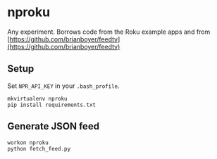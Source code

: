 nproku
======

Any experiment. Borrows code from the Roku example apps and from [https://github.com/brianboyer/feedtv](https://github.com/brianboyer/feedtv)

Setup
-----

Set `NPR_API_KEY` in your `.bash_profile`.

```
mkvirtualenv nproku
pip install requirements.txt
```

Generate JSON feed
------------------

```
workon nproku
python fetch_feed.py
```
